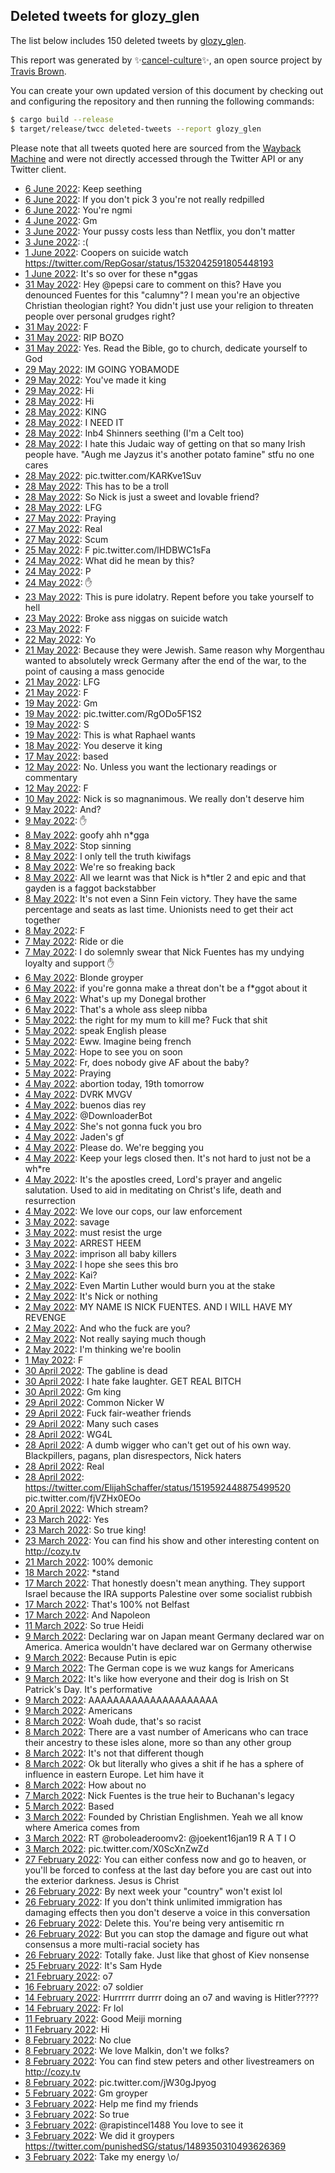 ## Deleted tweets for glozy_glen

The list below includes 150 deleted tweets by
[glozy_glen](https://twitter.com/glozy_glen).



This report was generated by ✨[cancel-culture](https://github.com/travisbrown/cancel-culture)✨,
an open source project by [Travis Brown](https://twitter.com/travisbrown).

You can create your own updated version of this document by checking out and configuring the
repository and then running the following commands:

```bash
$ cargo build --release
$ target/release/twcc deleted-tweets --report glozy_glen
```

Please note that all tweets quoted here are sourced from the
[Wayback Machine](https://web.archive.org) and were not directly accessed through the Twitter API or
any Twitter client.

* [ 6 June 2022](https://web.archive.org/web/20220606080151/https://twitter.com/glozy_glen/status/1533720573624389632): Keep seething <!--1533720573624389632-->
* [ 6 June 2022](https://web.archive.org/web/20220606074302/https://twitter.com/glozy_glen/status/1533715966370127874): If you don't pick 3 you're not really redpilled <!--1533715966370127874-->
* [ 6 June 2022](https://web.archive.org/web/20220606074257/https://twitter.com/glozy_glen/status/1533715844856938496): You're ngmi <!--1533715844856938496-->
* [ 4 June 2022](https://web.archive.org/web/20220604170930/https://twitter.com/glozy_glen/status/1533133783633137664): Gm <!--1533133783633137664-->
* [ 3 June 2022](https://web.archive.org/web/20220603232440/https://twitter.com/glozy_glen/status/1532865726209568768): Your pussy costs less than Netflix, you don't matter <!--1532865726209568768-->
* [ 3 June 2022](https://web.archive.org/web/20220603215808/https://twitter.com/glozy_glen/status/1532843976692224006): :( <!--1532843976692224006-->
* [ 1 June 2022](https://web.archive.org/web/20220601182925/https://twitter.com/glozy_glen/status/1532066615881535488): Coopers on suicide watch https://twitter.com/RepGosar/status/1532042591805448193 <!--1532066615881535488-->
* [ 1 June 2022](https://web.archive.org/web/20220601080008/https://twitter.com/glozy_glen/status/1531908333967486981): It's so over for these n*ggas <!--1531908333967486981-->
* [31 May 2022](https://web.archive.org/web/20220531234137/https://twitter.com/glozy_glen/status/1531782885161697280): Hey  @pepsi  care to comment on this? Have you denounced Fuentes for this "calumny"? I mean you're an objective Christian theologian right? You didn't just use your religion to threaten people over personal grudges right? <!--1531782885161697280-->
* [31 May 2022](https://web.archive.org/web/20220531101601/https://twitter.com/glozy_glen/status/1531579992420794370): F <!--1531579992420794370-->
* [31 May 2022](https://web.archive.org/web/20220531101339/https://twitter.com/glozy_glen/status/1531579433655623685): RIP BOZO <!--1531579433655623685-->
* [31 May 2022](https://web.archive.org/web/20220531101120/https://twitter.com/glozy_glen/status/1531578990082899968): Yes. Read the Bible, go to church, dedicate yourself to God <!--1531578990082899968-->
* [29 May 2022](https://web.archive.org/web/20220529222601/https://twitter.com/glozy_glen/status/1531039100932849664): IM GOING YOBAMODE <!--1531039100932849664-->
* [29 May 2022](https://web.archive.org/web/20220529183533/https://twitter.com/glozy_glen/status/1530981117167280128): You've made it king <!--1530981117167280128-->
* [29 May 2022](https://web.archive.org/web/20220529183455/https://twitter.com/glozy_glen/status/1530980964821762048): Hi <!--1530980964821762048-->
* [28 May 2022](https://web.archive.org/web/20220528224515/https://twitter.com/glozy_glen/status/1530681423283335168): Hi <!--1530681423283335168-->
* [28 May 2022](https://web.archive.org/web/20220528204341/https://twitter.com/glozy_glen/status/1530650852343656448): KING <!--1530650852343656448-->
* [28 May 2022](https://web.archive.org/web/20220528194837/https://twitter.com/glozy_glen/status/1530637061153341443): I NEED IT <!--1530637061153341443-->
* [28 May 2022](https://web.archive.org/web/20220528193840/https://twitter.com/glozy_glen/status/1530634493756948493): Inb4 Shinners seething (I'm a Celt too) <!--1530634493756948493-->
* [28 May 2022](https://web.archive.org/web/20220528193840/https://twitter.com/glozy_glen/status/1530634493756948493): I hate this Judaic way of getting on that so many Irish people have. "Augh me Jayzus it's another potato famine" stfu no one cares <!--1530633973445033989-->
* [28 May 2022](https://web.archive.org/web/20220528192251/https://twitter.com/glozy_glen/status/1530630546119876608): pic.twitter.com/KARKve1Suv <!--1530630546119876608-->
* [28 May 2022](https://web.archive.org/web/20220528164229/https://twitter.com/glozy_glen/status/1530590083698634761): This has to be a troll <!--1530590083698634761-->
* [28 May 2022](https://web.archive.org/web/20220528163828/https://twitter.com/glozy_glen/status/1530589264865546243): So Nick is just a sweet and lovable friend? <!--1530589264865546243-->
* [28 May 2022](https://web.archive.org/web/20220528163249/https://twitter.com/glozy_glen/status/1530587767088062464): LFG <!--1530587767088062464-->
* [27 May 2022](https://web.archive.org/web/20220527151254/https://twitter.com/glozy_glen/status/1530205115302531073): Praying <!--1530205115302531073-->
* [27 May 2022](https://web.archive.org/web/20220527094658/https://twitter.com/glozy_glen/status/1530123354258145281): Real <!--1530123354258145281-->
* [27 May 2022](https://web.archive.org/web/20220527093829/https://twitter.com/glozy_glen/status/1530121078030336000): Scum <!--1530121078030336000-->
* [25 May 2022](https://web.archive.org/web/20220525135819/https://twitter.com/glozy_glen/status/1529461467652980736): F pic.twitter.com/lHDBWC1sFa <!--1529461467652980736-->
* [24 May 2022](https://web.archive.org/web/20220524224750/https://twitter.com/glozy_glen/status/1529232632319549441): What did he mean by this? <!--1529232632319549441-->
* [24 May 2022](https://web.archive.org/web/20220524194352/https://twitter.com/glozy_glen/status/1529186229954265088): P <!--1529186229954265088-->
* [24 May 2022](https://web.archive.org/web/20220524053750/https://twitter.com/glozy_glen/status/1528973438752276481): ✋ <!--1528973438752276481-->
* [23 May 2022](https://web.archive.org/web/20220523223255/https://twitter.com/glozy_glen/status/1528866488903692288): This is pure idolatry. Repent before you take yourself to hell <!--1528866488903692288-->
* [23 May 2022](https://web.archive.org/web/20220523222155/https://twitter.com/glozy_glen/status/1528863692418588672): Broke ass niggas on suicide watch <!--1528863692418588672-->
* [23 May 2022](https://web.archive.org/web/20220523104926/https://twitter.com/glozy_glen/status/1528689401047437312): F <!--1528689401047437312-->
* [22 May 2022](https://web.archive.org/web/20220522210722/https://twitter.com/glozy_glen/status/1528482599211085825): Yo <!--1528482599211085825-->
* [21 May 2022](https://web.archive.org/web/20220521222410/https://twitter.com/glozy_glen/status/1528139413905100801): Because they were Jewish. Same reason why Morgenthau wanted to absolutely wreck Germany after the end of the war, to the point of causing a mass genocide <!--1528139413905100801-->
* [21 May 2022](https://web.archive.org/web/20220521143203/https://twitter.com/glozy_glen/status/1528020674211635201): LFG <!--1528020674211635201-->
* [21 May 2022](https://web.archive.org/web/20220521065410/https://twitter.com/glozy_glen/status/1527905386329788416): F <!--1527905386329788416-->
* [19 May 2022](https://web.archive.org/web/20220519160825/https://twitter.com/glozy_glen/status/1527320005846913024): Gm <!--1527320005846913024-->
* [19 May 2022](https://web.archive.org/web/20220519160632/https://twitter.com/glozy_glen/status/1527319698571788289): pic.twitter.com/RgODo5F1S2 <!--1527319698571788289-->
* [19 May 2022](https://web.archive.org/web/20220519160134/https://twitter.com/glozy_glen/status/1527318430218874880): S <!--1527318430218874880-->
* [19 May 2022](https://web.archive.org/web/20220519160144/https://twitter.com/glozy_glen/status/1527318385318854656): This is what Raphael wants <!--1527318385318854656-->
* [18 May 2022](https://web.archive.org/web/20220518191236/https://twitter.com/glozy_glen/status/1527004078429155329): You deserve it king <!--1527004078429155329-->
* [17 May 2022](https://web.archive.org/web/20220517205645/https://twitter.com/glozy_glen/status/1526667984764387329): based <!--1526667984764387329-->
* [12 May 2022](https://web.archive.org/web/20220512144018/https://twitter.com/glozy_glen/status/1524761093427585024): No. Unless you want the lectionary readings or commentary <!--1524761093427585024-->
* [12 May 2022](https://web.archive.org/web/20220512114741/https://twitter.com/glozy_glen/status/1524717811922264064): F <!--1524717811922264064-->
* [10 May 2022](https://web.archive.org/web/20220510145749/https://twitter.com/glozy_glen/status/1524038452517523457): Nick is so magnanimous. We really don't deserve him <!--1524038452517523457-->
* [ 9 May 2022](https://web.archive.org/web/20220509205340/https://twitter.com/glozy_glen/status/1523768092635004929): And? <!--1523768092635004929-->
* [ 9 May 2022](https://web.archive.org/web/20220509191710/https://twitter.com/glozy_glen/status/1523743851886051328): ✋ <!--1523743851886051328-->
* [ 8 May 2022](https://web.archive.org/web/20220508225835/https://twitter.com/glozy_glen/status/1523437026833403904): goofy ahh n*gga <!--1523437026833403904-->
* [ 8 May 2022](https://web.archive.org/web/20220508185735/https://twitter.com/glozy_glen/status/1523376499612471296): Stop sinning <!--1523376499612471296-->
* [ 8 May 2022](https://web.archive.org/web/20220508183249/https://twitter.com/glozy_glen/status/1523370279358976001): I only tell the truth kiwifags <!--1523370279358976001-->
* [ 8 May 2022](https://web.archive.org/web/20220508182723/https://twitter.com/glozy_glen/status/1523368790976872449): We're so freaking back <!--1523368790976872449-->
* [ 8 May 2022](https://web.archive.org/web/20220508182025/https://twitter.com/glozy_glen/status/1523366308280111104): All we learnt was that Nick is h*tler 2 and epic and that gayden is a faggot backstabber <!--1523366308280111104-->
* [ 8 May 2022](https://web.archive.org/web/20220508181446/https://twitter.com/glozy_glen/status/1523365740161957888): It's not even a Sinn Fein victory. They have the same percentage and seats as last time. Unionists need to get their act together <!--1523365740161957888-->
* [ 8 May 2022](https://web.archive.org/web/20220508181218/https://twitter.com/glozy_glen/status/1523365160269754368): F <!--1523365160269754368-->
* [ 7 May 2022](https://web.archive.org/web/20220507143806/https://twitter.com/glozy_glen/status/1522948676536225794): Ride or die <!--1522948676536225794-->
* [ 7 May 2022](https://web.archive.org/web/20220507064202/https://twitter.com/glozy_glen/status/1522828948811440128): I do solemnly swear that Nick Fuentes has my undying loyalty and support ✋ <!--1522828948811440128-->
* [ 6 May 2022](https://web.archive.org/web/20220506230028/https://twitter.com/glozy_glen/status/1522712111251697664): Blonde groyper <!--1522712111251697664-->
* [ 6 May 2022](https://web.archive.org/web/20220506180423/https://twitter.com/glozy_glen/status/1522638258789924866): if you're gonna make a threat don't be a f*ggot about it <!--1522638258789924866-->
* [ 6 May 2022](https://web.archive.org/web/20220506140647/https://twitter.com/glozy_glen/status/1522577249152770049): What's up my Donegal brother <!--1522577249152770049-->
* [ 6 May 2022](https://web.archive.org/web/20220506095733/https://twitter.com/glozy_glen/status/1522515758781243392): That's a whole ass sleep nibba <!--1522515758781243392-->
* [ 5 May 2022](https://web.archive.org/web/20220505161350/https://twitter.com/glozy_glen/status/1522248094817177600): the right for my mum to kill me? Fuck that shit <!--1522248094817177600-->
* [ 5 May 2022](https://web.archive.org/web/20220505161109/https://twitter.com/glozy_glen/status/1522247332049391622): speak English please <!--1522247332049391622-->
* [ 5 May 2022](https://web.archive.org/web/20220505125110/https://twitter.com/glozy_glen/status/1522197002196561921): Eww. Imagine being french <!--1522197002196561921-->
* [ 5 May 2022](https://web.archive.org/web/20220505111348/https://twitter.com/glozy_glen/status/1522172630928867329): Hope to see you on soon <!--1522172630928867329-->
* [ 5 May 2022](https://web.archive.org/web/20220505111046/https://twitter.com/glozy_glen/status/1522171829728813056): Fr, does nobody give AF about the baby? <!--1522171829728813056-->
* [ 5 May 2022](https://web.archive.org/web/20220505110719/https://twitter.com/glozy_glen/status/1522170892712828930): Praying <!--1522170892712828930-->
* [ 4 May 2022](https://web.archive.org/web/20220504224901/https://twitter.com/glozy_glen/status/1521985100161949698): abortion today, 19th tomorrow <!--1521985100161949698-->
* [ 4 May 2022](https://web.archive.org/web/20220504213452/https://twitter.com/glozy_glen/status/1521966358958907393): DVRK MVGV <!--1521966358958907393-->
* [ 4 May 2022](https://web.archive.org/web/20220504121538/https://twitter.com/glozy_glen/status/1521825704773627904): buenos dias rey <!--1521825704773627904-->
* [ 4 May 2022](https://web.archive.org/web/20220504105439/https://twitter.com/glozy_glen/status/1521805299631407105): @DownloaderBot <!--1521805299631407105-->
* [ 4 May 2022](https://web.archive.org/web/20220504102840/https://twitter.com/glozy_glen/status/1521798887920521216): She's not gonna fuck you bro <!--1521798887920521216-->
* [ 4 May 2022](https://web.archive.org/web/20220504102509/https://twitter.com/glozy_glen/status/1521797980667404288): Jaden's gf <!--1521797980667404288-->
* [ 4 May 2022](https://web.archive.org/web/20220504102210/https://twitter.com/glozy_glen/status/1521797251647029248): Please do. We're begging you <!--1521797251647029248-->
* [ 4 May 2022](https://web.archive.org/web/20220504101719/https://twitter.com/glozy_glen/status/1521795919930396672): Keep your legs closed then. It's not hard to just not be a wh*re <!--1521795919930396672-->
* [ 4 May 2022](https://web.archive.org/web/20220504101116/https://twitter.com/glozy_glen/status/1521794523130888192): It's the apostles creed, Lord's prayer and angelic salutation. Used to aid in meditating on Christ's life, death and resurrection <!--1521794523130888192-->
* [ 4 May 2022](https://web.archive.org/web/20220504091313/https://twitter.com/glozy_glen/status/1521779864436711424): We love our cops, our law enforcement <!--1521779864436711424-->
* [ 3 May 2022](https://web.archive.org/web/20220503205902/https://twitter.com/glozy_glen/status/1521595112345722881): savage <!--1521595112345722881-->
* [ 3 May 2022](https://web.archive.org/web/20220503183236/https://twitter.com/glozy_glen/status/1521558196481052677): must resist the urge <!--1521558196481052677-->
* [ 3 May 2022](https://web.archive.org/web/20220503181338/https://twitter.com/glozy_glen/status/1521553522625499136): ARREST HEEM <!--1521553522625499136-->
* [ 3 May 2022](https://web.archive.org/web/20220503180939/https://twitter.com/glozy_glen/status/1521552418374311939): imprison all baby killers <!--1521552418374311939-->
* [ 3 May 2022](https://web.archive.org/web/20220503163039/https://twitter.com/glozy_glen/status/1521527583963332609): I hope she sees this bro <!--1521527583963332609-->
* [ 2 May 2022](https://web.archive.org/web/20220502210607/https://twitter.com/glozy_glen/status/1521232846668632065): Kai? <!--1521232846668632065-->
* [ 2 May 2022](https://web.archive.org/web/20220502010933/https://twitter.com/glozy_glen/status/1520933359521837056): Even Martin Luther would burn you at the stake <!--1520933359521837056-->
* [ 2 May 2022](https://web.archive.org/web/20220502005109/https://twitter.com/glozy_glen/status/1520928712233046017): It's Nick or nothing <!--1520928712233046017-->
* [ 2 May 2022](https://web.archive.org/web/20220502003639/https://twitter.com/glozy_glen/status/1520924996176130048): MY NAME IS NICK FUENTES. AND I WILL HAVE MY REVENGE <!--1520924996176130048-->
* [ 2 May 2022](https://web.archive.org/web/20220502001213/https://twitter.com/glozy_glen/status/1520918944403578883): And who the fuck are you? <!--1520918944403578883-->
* [ 2 May 2022](https://web.archive.org/web/20220502001131/https://twitter.com/glozy_glen/status/1520918686567124993): Not really saying much though <!--1520918686567124993-->
* [ 2 May 2022](https://web.archive.org/web/20220502000746/https://twitter.com/glozy_glen/status/1520917754185981952): I'm thinking we're boolin <!--1520917754185981952-->
* [ 1 May 2022](https://web.archive.org/web/20220501093800/https://twitter.com/glozy_glen/status/1520698917196906496): F <!--1520698917196906496-->
* [30 April 2022](https://web.archive.org/web/20220430174609/https://twitter.com/glozy_glen/status/1520459299121770497): The gabline is dead <!--1520459299121770497-->
* [30 April 2022](https://web.archive.org/web/20220430115346/https://twitter.com/glozy_glen/status/1520370426635034624): I hate fake laughter. GET REAL BITCH <!--1520370426635034624-->
* [30 April 2022](https://web.archive.org/web/20220430115021/https://twitter.com/glozy_glen/status/1520369810252705792): Gm king <!--1520369810252705792-->
* [29 April 2022](https://web.archive.org/web/20220429235220/https://twitter.com/glozy_glen/status/1520189208111034369): Common Nicker W <!--1520189208111034369-->
* [29 April 2022](https://web.archive.org/web/20220429231957/https://twitter.com/glozy_glen/status/1520181052442091524): Fuck fair-weather friends <!--1520181052442091524-->
* [29 April 2022](https://web.archive.org/web/20220429172512/https://twitter.com/glozy_glen/status/1520091769878294530): Many such cases <!--1520091769878294530-->
* [28 April 2022](https://web.archive.org/web/20220428224558/https://twitter.com/glozy_glen/status/1519809968572096512): WG4L <!--1519809968572096512-->
* [28 April 2022](https://web.archive.org/web/20220428212413/https://twitter.com/glozy_glen/status/1519789331069784065): A dumb wigger who can't get out of his own way. Blackpillers, pagans, plan disrespectors, Nick haters <!--1519789331069784065-->
* [28 April 2022](https://web.archive.org/web/20220428172731/https://twitter.com/glozy_glen/status/1519729965574541314): Real <!--1519729965574541314-->
* [28 April 2022](https://web.archive.org/web/20220428164644/https://twitter.com/glozy_glen/status/1519719665248919554): https://twitter.com/ElijahSchaffer/status/1519592448875499520  pic.twitter.com/fjVZHx0EOo <!--1519719665248919554-->
* [20 April 2022](https://web.archive.org/web/20220420202209/https://twitter.com/glozy_glen/status/1516874601728520196): Which stream? <!--1516874601728520196-->
* [23 March 2022](https://web.archive.org/web/20220323172837/https://twitter.com/glozy_glen/status/1506684216939106311): Yes <!--1506684216939106311-->
* [23 March 2022](https://web.archive.org/web/20220323172842/https://twitter.com/glozy_glen/status/1506684162471825416): So true king! <!--1506684162471825416-->
* [23 March 2022](https://web.archive.org/web/20220323172635/https://twitter.com/glozy_glen/status/1506683708933300228): You can find his show and other interesting content on http://cozy.tv <!--1506683708933300228-->
* [21 March 2022](https://web.archive.org/web/20220321142340/https://twitter.com/glozy_glen/status/1505912873016606723): 100% demonic <!--1505912873016606723-->
* [18 March 2022](https://web.archive.org/web/20220318101126/https://twitter.com/glozy_glen/status/1504762274602491904): *stand <!--1504762274602491904-->
* [17 March 2022](https://web.archive.org/web/20220317234615/https://twitter.com/glozy_glen/status/1504604800926814213): That honestly doesn't mean anything. They support Israel because the IRA supports Palestine over some socialist rubbish <!--1504604800926814213-->
* [17 March 2022](https://web.archive.org/web/20220317234317/https://twitter.com/glozy_glen/status/1504604272247422986): That's 100% not Belfast <!--1504604272247422986-->
* [17 March 2022](https://web.archive.org/web/20220317123729/https://twitter.com/glozy_glen/status/1504436557599715328): And Napoleon <!--1504436557599715328-->
* [11 March 2022](https://web.archive.org/web/20220311002920/https://twitter.com/glozy_glen/status/1502079067063005185): So true Heidi <!--1502079067063005185-->
* [ 9 March 2022](https://web.archive.org/web/20220309233503/https://twitter.com/glozy_glen/status/1501703119012392962): Declaring war on Japan meant Germany declared war on America. America wouldn't have declared war on Germany otherwise <!--1501703119012392962-->
* [ 9 March 2022](https://web.archive.org/web/20220309233334/https://twitter.com/glozy_glen/status/1501702665570553860): Because Putin is epic <!--1501702665570553860-->
* [ 9 March 2022](https://web.archive.org/web/20220309223513/https://twitter.com/glozy_glen/status/1501688069912735747): The German cope is we wuz kangs for Americans <!--1501688069912735747-->
* [ 9 March 2022](https://web.archive.org/web/20220309223159/https://twitter.com/glozy_glen/status/1501687193512853505): It's like how everyone and their dog is Irish on St Patrick's Day. It's performative <!--1501687193512853505-->
* [ 9 March 2022](https://web.archive.org/web/20220309222617/https://twitter.com/glozy_glen/status/1501685725913305099): AAAAAAAAAAAAAAAAAAAAA <!--1501685725913305099-->
* [ 9 March 2022](https://web.archive.org/web/20220309203733/https://twitter.com/glozy_glen/status/1501658292115935238): Americans <!--1501658292115935238-->
* [ 8 March 2022](https://web.archive.org/web/20220308210808/https://twitter.com/glozy_glen/status/1501301106441433089): Woah dude, that's so racist <!--1501301106441433089-->
* [ 8 March 2022](https://web.archive.org/web/20220308181042/https://twitter.com/glozy_glen/status/1501259021973655558): There are a vast number of Americans who can trace their ancestry to these isles alone, more so than any other group <!--1501259021973655558-->
* [ 8 March 2022](https://web.archive.org/web/20220308180831/https://twitter.com/glozy_glen/status/1501258463875190785): It's not that different though <!--1501258463875190785-->
* [ 8 March 2022](https://web.archive.org/web/20220308174805/https://twitter.com/glozy_glen/status/1501253390705299457): Ok but literally who gives a shit if he has a sphere of influence in eastern Europe. Let him have it <!--1501253390705299457-->
* [ 8 March 2022](https://web.archive.org/web/20220308174458/https://twitter.com/glozy_glen/status/1501252583372963843): How about no <!--1501252583372963843-->
* [ 7 March 2022](https://web.archive.org/web/20220307124455/https://twitter.com/glozy_glen/status/1500814677890285579): Nick Fuentes is the true heir to Buchanan's legacy <!--1500814677890285579-->
* [ 5 March 2022](https://web.archive.org/web/20220305115932/https://twitter.com/glozy_glen/status/1500078508785156100): Based <!--1500078508785156100-->
* [ 3 March 2022](https://web.archive.org/web/20220303191742/https://twitter.com/glozy_glen/status/1499463934167990275): Founded by Christian Englishmen. Yeah we all know where America comes from <!--1499463934167990275-->
* [ 3 March 2022](https://web.archive.org/web/20220303190415/https://twitter.com/glozy_glen/status/1499460664309555210): RT @roboleaderoomv2: @joekent16jan19 R A T I O <!--1499460664309555210-->
* [ 3 March 2022](https://web.archive.org/web/20220303171810/https://twitter.com/glozy_glen/status/1499433125084078084): pic.twitter.com/X0ScXnZwZd <!--1499433125084078084-->
* [27 February 2022](https://web.archive.org/web/20220227210616/https://twitter.com/glozy_glen/status/1498041676836843532): You can either confess now and go to heaven, or you'll be forced to confess at the last day before you are cast out into the exterior darkness. Jesus is Christ <!--1498041676836843532-->
* [26 February 2022](https://web.archive.org/web/20220226150229/https://twitter.com/glozy_glen/status/1497587783933861890): By next week your "country" won't exist lol <!--1497587783933861890-->
* [26 February 2022](https://web.archive.org/web/20220226144848/https://twitter.com/glozy_glen/status/1497584364539973635): If you don't think unlimited immigration has damaging effects then you don't deserve a voice in this conversation <!--1497584364539973635-->
* [26 February 2022](https://web.archive.org/web/20220226122940/https://twitter.com/glozy_glen/status/1497549335927607305): Delete this. You're being very antisemitic rn <!--1497549335927607305-->
* [26 February 2022](https://web.archive.org/web/20220226122352/https://twitter.com/glozy_glen/status/1497547896417406978): But you can stop the damage and figure out what consensus a more multi-racial society has <!--1497547896417406978-->
* [26 February 2022](https://web.archive.org/web/20220226121505/https://twitter.com/glozy_glen/status/1497545711872847876): Totally fake. Just like that ghost of Kiev nonsense <!--1497545711872847876-->
* [25 February 2022](https://web.archive.org/web/20220225000910/https://twitter.com/glozy_glen/status/1497000600311054337): It's Sam Hyde <!--1497000600311054337-->
* [21 February 2022](https://web.archive.org/web/20220221221744/https://twitter.com/glozy_glen/status/1495884197000531969): o7 <!--1495884197000531969-->
* [16 February 2022](https://web.archive.org/web/20220216193652/https://twitter.com/glozy_glen/status/1494033027332194308): o7 soldier <!--1494033027332194308-->
* [14 February 2022](https://web.archive.org/web/20220214021258/https://twitter.com/glozy_glen/status/1493043640163348481): Hurrrrrr durrrr doing an o7 and waving is Hitler????? <!--1493043640163348481-->
* [14 February 2022](https://web.archive.org/web/20220214020337/https://twitter.com/glozy_glen/status/1493043197869764610): Fr lol <!--1493043197869764610-->
* [11 February 2022](https://web.archive.org/web/20220211151726/https://twitter.com/glozy_glen/status/1492155806573383685): Good Meiji morning <!--1492155806573383685-->
* [11 February 2022](https://web.archive.org/web/20220211115945/https://twitter.com/glozy_glen/status/1492104765756608516): Hi <!--1492104765756608516-->
* [ 8 February 2022](https://web.archive.org/web/20220208193627/https://twitter.com/glozy_glen/status/1491132542971695104): No clue <!--1491132542971695104-->
* [ 8 February 2022](https://web.archive.org/web/20220208175129/https://twitter.com/glozy_glen/status/1491106113529724929): We love Malkin, don't we folks? <!--1491106113529724929-->
* [ 8 February 2022](https://web.archive.org/web/20220208174947/https://twitter.com/glozy_glen/status/1491105704425701377): You can find stew peters and other livestreamers on http://cozy.tv <!--1491105704425701377-->
* [ 8 February 2022](https://web.archive.org/web/20220208174437/https://twitter.com/glozy_glen/status/1491104398491090945): pic.twitter.com/jW30gJpyog <!--1491104398491090945-->
* [ 5 February 2022](https://web.archive.org/web/20220205132028/https://twitter.com/glozy_glen/status/1489950749442383874): Gm groyper <!--1489950749442383874-->
* [ 3 February 2022](https://web.archive.org/web/20220203225121/https://twitter.com/glozy_glen/status/1489369655248658435): Help me find my friends <!--1489369655248658435-->
* [ 3 February 2022](https://web.archive.org/web/20220203224909/https://twitter.com/glozy_glen/status/1489369089424465922): So true <!--1489369089424465922-->
* [ 3 February 2022](https://web.archive.org/web/20220203222821/https://twitter.com/glozy_glen/status/1489365167519457281): @rapistincel1488 You love to see it <!--1489365167519457281-->
* [ 3 February 2022](https://web.archive.org/web/20220203223045/https://twitter.com/glozy_glen/status/1489364486309961729): We did it groypers https://twitter.com/punishedSG/status/1489350310493626369 <!--1489364486309961729-->
* [ 3 February 2022](https://web.archive.org/web/20220203220350/https://twitter.com/glozy_glen/status/1489357678832979974): Take my energy \o/ <!--1489357678832979974-->
